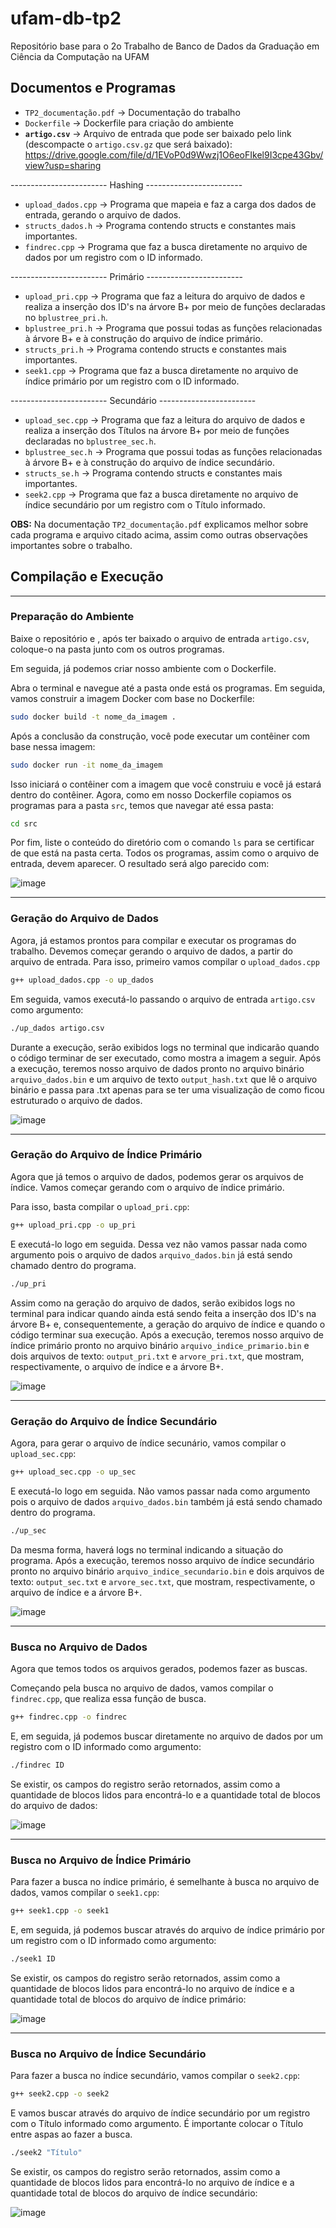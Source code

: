 # ufam-db-tp2

Repositório base para o 2o Trabalho de Banco de Dados da Graduação em Ciência da Computação na UFAM

## Documentos e Programas

- ```TP2_documentação.pdf``` -> Documentação do trabalho
- ```Dockerfile``` -> Dockerfile para criação do ambiente
- **```artigo.csv```** -> Arquivo de entrada que pode ser baixado pelo link (descompacte o ``artigo.csv.gz`` que será baixado): https://drive.google.com/file/d/1EVoP0d9Wwzj1O6eoFIkel9I3cpe43Gbv/view?usp=sharing

------------------------ Hashing ------------------------

- ```upload_dados.cpp``` -> Programa que mapeia e faz a carga dos dados de entrada, gerando o arquivo de dados.
- ```structs_dados.h``` -> Programa contendo structs e constantes mais importantes.
- ```findrec.cpp``` -> Programa que faz a busca diretamente no arquivo de dados por um registro com o ID informado.

------------------------ Primário ------------------------

- ```upload_pri.cpp``` -> Programa que faz a leitura do arquivo de dados e realiza a inserção dos ID's na árvore B+ por meio de funções declaradas no ```bplustree_pri.h```.
- ```bplustree_pri.h``` -> Programa que possui todas as funções relacionadas à árvore B+ e à construção do arquivo de índice primário.
- ```structs_pri.h``` -> Programa contendo structs e constantes mais importantes.
- ```seek1.cpp``` -> Programa que faz a busca diretamente no arquivo de índice primário por um registro com o ID informado.

------------------------ Secundário ------------------------

- ```upload_sec.cpp``` -> Programa que faz a leitura do arquivo de dados e realiza a inserção dos Títulos na árvore B+ por meio de funções declaradas no ```bplustree_sec.h```.
- ```bplustree_sec.h``` -> Programa que possui todas as funções relacionadas à árvore B+ e à construção do arquivo de índice secundário.
- ```structs_se.h``` -> Programa contendo structs e constantes mais importantes.
- ```seek2.cpp``` -> Programa que faz a busca diretamente no arquivo de índice secundário por um registro com o Título informado.

**OBS:** Na documentação ```TP2_documentação.pdf``` explicamos melhor sobre cada programa e arquivo citado acima, assim como outras observações importantes sobre o trabalho.

## Compilação e Execução

----------------------------------------------------------------------------------------

### Preparação do Ambiente

Baixe o repositório e , após ter baixado o arquivo de entrada ```artigo.csv```, coloque-o na pasta junto com os outros programas.

Em seguida, já podemos criar nosso ambiente com o Dockerfile.

Abra o terminal e navegue até a pasta onde está os programas. Em seguida, vamos construir a imagem Docker com base no Dockerfile:

```Bash
sudo docker build -t nome_da_imagem .
```

Após a conclusão da construção, você pode executar um contêiner com base nessa imagem:

```Bash
sudo docker run -it nome_da_imagem
```

Isso iniciará o contêiner com a imagem que você construiu e você já estará dentro do contêiner. Agora, como em nosso Dockerfile copiamos os programas para a pasta ```src```, temos que navegar até essa pasta:

```Bash
cd src
```

Por fim, liste o conteúdo do diretório com o comando ```ls``` para se certificar de que está na pasta certa. Todos os programas, assim como o arquivo de entrada, devem aparecer. O resultado será algo parecido com:

![image](https://github.com/NathSantos/tp2_Nathalia_Alice_Igor/assets/63311872/a0970150-b3d0-402c-bc35-8c2445382e2a)

----------------------------------------------------------------------------------------

### Geração do Arquivo de Dados

Agora, já estamos prontos para compilar e executar os programas do trabalho. Devemos começar gerando o arquivo de dados, a partir do arquivo de entrada. Para isso, primeiro vamos compilar o ```upload_dados.cpp```

```Bash
g++ upload_dados.cpp -o up_dados
```

Em seguida, vamos executá-lo passando o arquivo de entrada ```artigo.csv``` como argumento:

```Bash
./up_dados artigo.csv
```

Durante a execução, serão exibidos logs no terminal que indicarão quando o código terminar de ser executado, como mostra a imagem a seguir. Após a execução, teremos nosso arquivo de dados pronto no arquivo binário ```arquivo_dados.bin``` e um arquivo de texto ```output_hash.txt``` que lê o arquivo binário e passa para .txt apenas para se ter uma visualização de como ficou estruturado o arquivo de dados.

![image](https://github.com/NathSantos/tp2_Nathalia_Alice_Igor/assets/63311872/e491b4d8-27e6-477b-9a37-7546c9942070)

----------------------------------------------------------------------------------------

### Geração do Arquivo de Índice Primário

Agora que já temos o arquivo de dados, podemos gerar os arquivos de índice. Vamos começar gerando com o arquivo de índice primário.

Para isso, basta compilar o ```upload_pri.cpp```:

```Bash
g++ upload_pri.cpp -o up_pri
```

E executá-lo logo em seguida. Dessa vez não vamos passar nada como argumento pois o arquivo de dados ```arquivo_dados.bin``` já está sendo chamado dentro do programa.

```Bash
./up_pri
```

Assim como na geração do arquivo de dados, serão exibidos logs no terminal para indicar quando ainda está sendo feita a inserção dos ID's na árvore B+ e, consequentemente, a geração do arquivo de índice e quando o código terminar sua execução. Após a execução, teremos nosso arquivo de índice primário pronto no arquivo binário ```arquivo_indice_primario.bin``` e dois arquivos de texto: ```output_pri.txt``` e ```arvore_pri.txt```, que mostram, respectivamente, o arquivo de índice e a árvore B+.

![image](https://github.com/NathSantos/tp2_Nathalia_Alice_Igor/assets/63311872/0187d286-5ccd-48c5-98c4-e2545b33b81d)

----------------------------------------------------------------------------------------

### Geração do Arquivo de Índice Secundário

Agora, para gerar o arquivo de índice secunário, vamos compilar o ```upload_sec.cpp```:

```Bash
g++ upload_sec.cpp -o up_sec
```

E executá-lo logo em seguida. Não vamos passar nada como argumento pois o arquivo de dados ```arquivo_dados.bin``` também já está sendo chamado dentro do programa.

```Bash
./up_sec
```

Da mesma forma, haverá logs no terminal indicando a situação do programa. Após a execução, teremos nosso arquivo de índice secundário pronto no arquivo binário ```arquivo_indice_secundario.bin``` e dois arquivos de texto: ```output_sec.txt``` e ```arvore_sec.txt```, que mostram, respectivamente, o arquivo de índice e a árvore B+.

![image](https://github.com/NathSantos/tp2_Nathalia_Alice_Igor/assets/63311872/2fd57bbf-9587-4bfa-9a34-676865323a24)

----------------------------------------------------------------------------------------

### Busca no Arquivo de Dados

Agora que temos todos os arquivos gerados, podemos fazer as buscas.

Começando pela busca no arquivo de dados, vamos compilar o ```findrec.cpp```, que realiza essa função de busca.

```Bash
g++ findrec.cpp -o findrec
```

E, em seguida, já podemos buscar diretamente no arquivo de dados por um registro com o ID informado como argumento:

```Bash
./findrec ID
```

Se existir, os campos do registro serão retornados, assim como a quantidade de blocos lidos para encontrá-lo e a quantidade total de blocos do arquivo de dados:

![image](https://github.com/NathSantos/tp2_Nathalia_Alice_Igor/assets/63311872/71c6fc91-4261-40df-aa1f-762afbf6ef36)

----------------------------------------------------------------------------------------

### Busca no Arquivo de Índice Primário

Para fazer a busca no índice primário, é semelhante à busca no arquivo de dados, vamos compilar o ```seek1.cpp```:

```Bash
g++ seek1.cpp -o seek1
```

E, em seguida, já podemos buscar através do arquivo de índice primário por um registro com o ID informado como argumento:

```Bash
./seek1 ID
```

Se existir, os campos do registro serão retornados, assim como a quantidade de blocos lidos para encontrá-lo no arquivo de índice e a quantidade total de blocos do arquivo de índice primário:

![image](https://github.com/NathSantos/tp2_Nathalia_Alice_Igor/assets/63311872/3c72fd31-ed1e-45eb-8ec8-cc33a172316e)

----------------------------------------------------------------------------------------

### Busca no Arquivo de Índice Secundário

Para fazer a busca no índice secundário, vamos compilar o ```seek2.cpp```:

```Bash
g++ seek2.cpp -o seek2
```

E vamos buscar através do arquivo de índice secundário por um registro com o Título informado como argumento. É importante colocar o Título entre aspas ao fazer a busca.

```Bash
./seek2 "Título"
```

Se existir, os campos do registro serão retornados, assim como a quantidade de blocos lidos para encontrá-lo no arquivo de índice e a quantidade total de blocos do arquivo de índice secundário:

![image](https://github.com/NathSantos/tp2_Nathalia_Alice_Igor/assets/63311872/8dfda94c-a37b-4857-b943-a917d71ba169)



